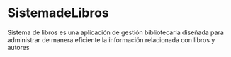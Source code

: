 # SistemadeLibros
Sistema de libros es una aplicación de gestión bibliotecaria diseñada para administrar de manera eficiente la información relacionada con libros y autores
